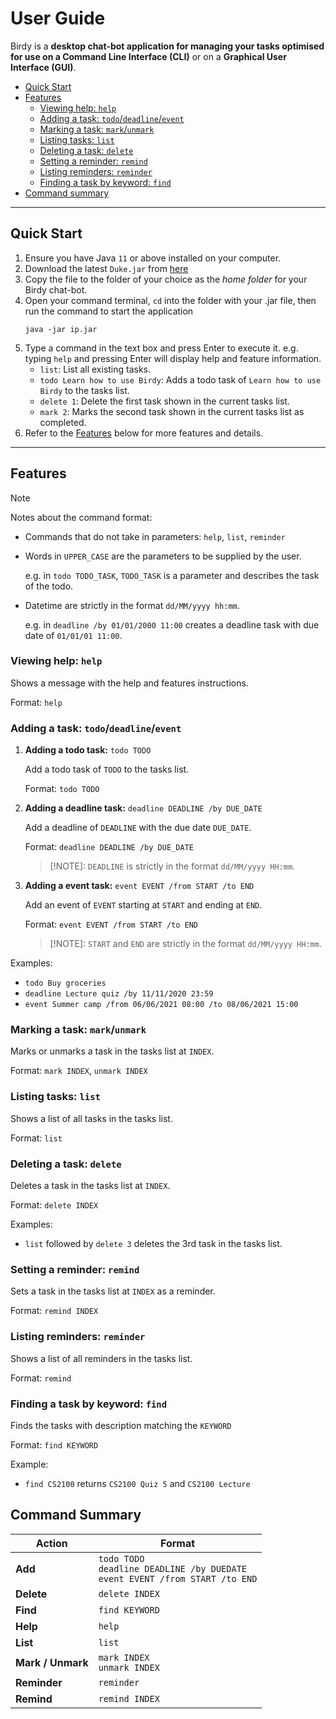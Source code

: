 # User Guide

Birdy is a **desktop chat-bot application for managing your tasks optimised for use on a Command Line Interface (CLI)**
or on a **Graphical User Interface (GUI)**.

- [Quick Start](#quick-start)
- [Features](#features)
  - [Viewing help: `help`](#viewing-help--help)
  - [Adding a task: `todo`/`deadline`/`event`](#adding-a-task--todo--deadline--event)
  - [Marking a task: `mark`/`unmark`](#marking-a-task--mark--unmark)
  - [Listing tasks: `list`](#listing-tasks--list)
  - [Deleting a task: `delete`](#deleting-a-task--delete)
  - [Setting a reminder: `remind`](#setting-a-reminder--remind)
  - [Listing reminders: `reminder`](#listing-reminders--reminder)
  - [Finding a task by keyword: `find`](#finding-a-task-by-keyword--find)
- [Command summary](#command-summary)

___
## Quick Start
1. Ensure you have Java `11` or above installed on your computer.
2. Download the latest `Duke.jar` from [here]()
3. Copy the file to the folder of your choice as the _home folder_ for your Birdy chat-bot.
4. Open your command terminal, `cd` into the folder with your .jar file, then run the command to start the application
    ```
    java -jar ip.jar
    ```
5. Type a command in the text box and press Enter to execute it. e.g. typing `help` and pressing Enter will display help
and feature information.
   - `list`: List all existing tasks.
   - `todo Learn how to use Birdy`: Adds a todo task of `Learn how to use Birdy` to the tasks list.
   - `delete 1`: Delete the first task shown in the current tasks list.
   - `mark 2`: Marks the second task shown in the current tasks list as completed.
6. Refer to the [Features](#features) below for more features and details.

___
## Features 
> [!NOTE]
> Notes about the command format:
> - Commands that do not take in parameters: `help`, `list`, `reminder`
> 
> 
> - Words in `UPPER_CASE` are the parameters to be supplied by the user.
>
>    e.g. in `todo TODO_TASK`, `TODO_TASK` is a parameter and describes the task of the todo. 
> 
> 
> - Datetime are strictly in the format `dd/MM/yyyy hh:mm`. 
> 
>   e.g. in `deadline /by 01/01/2000 11:00` creates a deadline 
task with due date of `01/01/01 11:00`.

### Viewing help: `help`
Shows a message with the help and features instructions.

Format: `help`

### Adding a task: `todo`/`deadline`/`event`
1. **Adding a todo task:** `todo TODO`
    
    Add a todo task of `TODO` to the tasks list.
 
    Format: `todo TODO`


2. **Adding a deadline task:** `deadline DEADLINE /by DUE_DATE`

    Add a deadline of `DEADLINE` with the due date `DUE_DATE`.

    Format: `deadline DEADLINE /by DUE_DATE`

   > [!NOTE]: `DEADLINE` is strictly in the format `dd/MM/yyyy HH:mm`.


3. **Adding a event task:** `event EVENT /from START /to END`

    Add an event of `EVENT` starting at `START` and ending at `END`.

    Format: `event EVENT /from START /to END`
    
    > [!NOTE]: `START` and `END` are strictly in the format `dd/MM/yyyy HH:mm`. 
   
Examples:
- `todo Buy groceries`
- `deadline Lecture quiz /by 11/11/2020 23:59`
- `event Summer camp /from 06/06/2021 08:00 /to 08/06/2021 15:00`


### Marking a task: `mark`/`unmark`
Marks or unmarks a task in the tasks list at `INDEX`.

Format: `mark INDEX`, `unmark INDEX`

### Listing tasks: `list`
Shows a list of all tasks in the tasks list.

Format: `list`

### Deleting a task: `delete`
Deletes a task in the tasks list at `INDEX`.

Format: `delete INDEX`

Examples:
- `list` followed by `delete 3` deletes the 3rd task 
in the tasks list.

### Setting a reminder: `remind`
Sets a task in the tasks list at `INDEX` as a reminder.

Format: `remind INDEX`

### Listing reminders: `reminder`
Shows a list of all reminders in the tasks list.

Format: `remind`

### Finding a task by keyword: `find`
Finds the tasks with description matching the `KEYWORD`

Format: `find KEYWORD`

Example:
- `find CS2100` returns `CS2100 Quiz 5` and `CS2100 Lecture`


## Command Summary
| Action            | Format                                                                                |
|-------------------|---------------------------------------------------------------------------------------|
| **Add**           | `todo TODO`<br/>`deadline DEADLINE /by DUEDATE`<br/>`event EVENT /from START /to END` |
| **Delete**        | `delete INDEX`                                                                        |
| **Find**          | `find KEYWORD`                                                                        |
| **Help**          | `help`                                                                                |
| **List**          | `list`                                                                                |
| **Mark / Unmark** | `mark INDEX`<br/> `unmark INDEX`                                                      |
| **Reminder**      | `reminder`                                                                            |
| **Remind**        | `remind INDEX`                                                                        |
